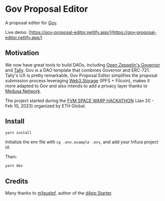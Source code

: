 # Gov Proposal Editor

A proposal editor for [Gov](https://github.com/w3hc/gov).

Live demo: [https://gov-proposal-editor.netlify.app/](https://gov-proposal-editor.netlify.app/)

## Motivation

We now have great tools to build DAOs, including [Open Zeppelin's Governor](https://blog.openzeppelin.com/governor-smart-contract/) and [Tally](https://www.tally.xyz/). Gov is a DAO template that combines Governor and ERC-721. Tally's UX is pretty remarkable, Gov Proposal Editor simplifies the proposal submission process leveraging [Web3.Storage](https://web3.storage/) (IPFS + Filcoin), makes it more adapted to Gov and also intends to add a privacy layer thanks to [Medusa Network](https://medusanet.xyz/).

The project started during the [FVM SPACE WARP HACKATHON](https://ethglobal.com/events/spacewarp) (Jan 20 - Feb 10, 2023) organized by ETH Global. 

## Install 

```sh
yarn install
```

Initialize the env file with `cp .env.example .env`, and add your Infura project id. 

Then:

```sh
yarn dev
```

## Credits

Many thanks to [m1guelpf](https://github.com/m1guelpf), author of the [dApp Starter](https://github.com/m1guelpf/dapp-starter).